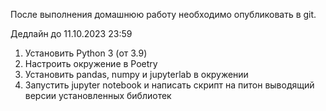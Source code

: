 После выполнения домашнюю работу необходимо опубликовать в git.

Дедлайн до 11.10.2023 23:59

1. Установить Python 3 (от 3.9)
2. Настроить окружение в Poetry 
3. Установить pandas,  numpy и   jupyterlab в окружении
4. Запустить jupyter notebook и написать скрипт на питон выводящий версии установленных библиотек
